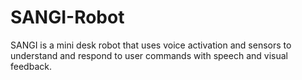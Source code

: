# SANGI-Robot

SANGI is a mini desk robot that uses voice activation and sensors to understand and respond to user commands with speech and visual feedback.
